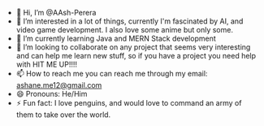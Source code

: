 - 👋 Hi, I’m @AAsh-Perera
- 👀 I’m interested in a lot of things, currently I'm fascinated by AI, and video game development. I also love some anime but only some.
- 🌱 I’m currently learning Java and MERN Stack development
- 💞️ I’m looking to collaborate on any project that seems very interesting and can help me learn new stuff, so if you have a project you need help with HIT ME UP!!!!
- 📫 How to reach me you can reach me through my email: ashane.me12@gmail.com
- 😄 Pronouns: He/Him
- ⚡ Fun fact: I love penguins, and would love to command an army of them to take over the world.
